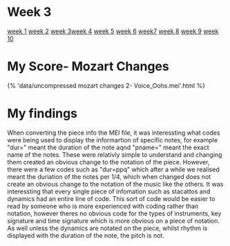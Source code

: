 # Week 3

[week 1](week1.md) [week 2](week2.md) [week 3](week3.md)[week 4](week4.md) [week 5](week5.md) [week 6](week6.md) [week7](week7.d) [week 8](week8.md) [week 9](week9.md) [week 10](week10.md)  

# My Score- Mozart Changes

{% 'data/uncompressed mozart changes 2- Voice_Oohs.mei'.html %}

# My findings

When converting the piece info the MEI file, it was interessting what codes were being used to display the informartion of specific notes, for example "dur=" meant the duration of the note aqnd "pname=" meant the exact name of the notes. These were relativly simple to understand and changing them created an obvious change to the notation of the piece. However, there were a few codes such as "dur=ppq" which after a while we realised meant the duriation of the notes per 1/4, which when changed does not create an obvious change to the notation of the music like the others. It was interessting that every single piece of infomation such as stacattos and dynamics had an entire line of code. This sort of code would be easier to read by someone who is more experienced with coding rather than notation, however theres no obvious code for the types of instruments, key signature and time signature which is more obvious on a piece of notation. As well unless the dynamics are notated on the piece, whilst rhythm is displayed with the duration of the note, the pitch is not. 
